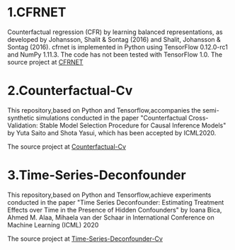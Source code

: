 # 1.CFRNET
Counterfactual regression (CFR) by learning balanced representations, as developed by Johansson, Shalit & Sontag (2016) and Shalit, Johansson & Sontag (2016). cfrnet is implemented in Python using TensorFlow 0.12.0-rc1 and NumPy 1.11.3. The code has not been tested with TensorFlow 1.0.
The source project at [CFRNET](https://github.com/clinicalml/cfrnet)
# 2.Counterfactual-Cv
This repository,based on Python and Tensorflow,accompanies the semi-synthetic simulations conducted in the paper "Counterfactual Cross-Validation: Stable Model Selection Procedure for Causal Inference Models" by Yuta Saito and Shota Yasui, which has been accepted by ICML2020.

The source project at [Counterfactual-Cv](https://github.com/usaito/counterfactual-cv) 
# 3.Time-Series-Deconfounder
This repository,based on Python and Tensorflow,achieve experiments conducted in the paper "Time Series Deconfounder: Estimating Treatment Effects over Time in the Presence of Hidden Confounders" by  Ioana Bica, Ahmed M. Alaa, Mihaela van der Schaar in International Conference on Machine Learning (ICML) 2020

The source project at [Time-Series-Deconfounder-Cv](https://github.com/ioanabica/Time-Series-Deconfounder) 
